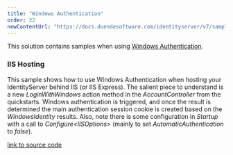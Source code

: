 ```yaml
---
title: "Windows Authentication"
order: 22
newContentUrl: "https://docs.duendesoftware.com/identityserver/v7/samples/"
---
```


This solution contains samples when using [Windows Authentication](/identityserver/v5/ui/login/windows).

### IIS Hosting
This sample shows how to use Windows Authentication when hosting your IdentityServer behind IIS (or IIS Express).
The salient piece to understand is a new *LoginWithWindows* action method in the *AccountController* from the quickstarts.
Windows authentication is triggered, and once the result is determined the main authentication session cookie is created based on the *WindowsIdentity* results.
Also, note there is some configuration in *Startup* with a call to *Configure\<IISOptions>* (mainly to set *AutomaticAuthentication* to *false*).

[link to source code](https://github.com/DuendeSoftware/Samples/tree/main/IdentityServer/v5/WindowsAuthentication/IIS)
